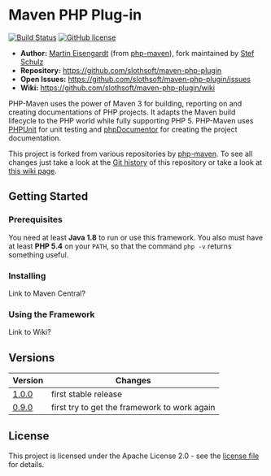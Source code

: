 #  Maven PHP Plug-in

[![Build Status](https://travis-ci.org/slothsoft/maven-php-plugin.svg?branch=master)](https://travis-ci.org/slothsoft/maven-php-plugin) [![GitHub license](https://img.shields.io/badge/license-Apache%20License%202.0-blue.svg?style=flat)](http://www.apache.org/licenses/LICENSE-2.0)

- **Author:** [Martin Eisengardt](mailto:Martin.Eisengardt@googlemail.com) (from [php-maven](https://github.com/php-maven)), fork maintained by [Stef Schulz](mailto:s.schulz@slothsoft.de)
- **Repository:** <https://github.com/slothsoft/maven-php-plugin>
- **Open Issues:** <https://github.com/slothsoft/maven-php-plugin/issues>
- **Wiki:** <https://github.com/slothsoft/maven-php-plugin/wiki>

PHP-Maven uses the power of Maven 3 for building, reporting on and creating documentations of PHP projects. It adapts the Maven build lifecycle to the PHP world while fully supporting PHP 5. PHP-Maven uses [PHPUnit](http://www.phpunit.de/) for unit testing and [phpDocumentor](http://www.phpdoc.org/) for creating the project documentation.

This project is forked from various repositories by [php-maven](https://github.com/php-maven). To see all changes just take a look at the [Git history](https://github.com/slothsoft/maven-php-plugin/commits/master) of this repository or take a look at [this wiki page](https://github.com/slothsoft/maven-php-plugin/wiki/Fork-Updates).



## Getting Started

### Prerequisites

You need at least **Java 1.8** to run or use this framework. You also must have at least **PHP 5.4** on your `PATH`, so that the command `php -v` returns something useful.


### Installing

Link to Maven Central?


### Using the Framework

Link to Wiki?
     

##  Versions


| Version       | Changes       |
| ------------- | ------------- |
| [1.0.0](https://github.com/slothsoft/maven-php-plugin/milestone/2?closed=1) | first stable release |
| [0.9.0](https://github.com/slothsoft/maven-php-plugin/milestone/1?closed=1) | first try to get the framework to work again |



## License

This project is licensed under the Apache License 2.0 - see the [license file](https://github.com/php-maven/phpmaven-common-parent/blob/master/LICENSE) for details.

